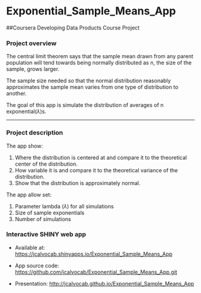 # Exponential_Sample_Means_App

##Coursera Developing Data Products Course Project
### Project overview
The central limit theorem says that the sample mean drawn from any parent population will tend towards being normally distributed as n, the size of the sample, grows larger.

The sample size needed so that the normal distribution reasonably approximates the sample mean varies from one type of distribution to another.

The goal of this app is simulate the distribution of averages of n exponential($\lambda$)s.

---
### Project description
The app show:

1. Where the distribution is centered at and compare it to the theoretical center of the distribution.
2. How variable it is and compare it to the theoretical variance of the distribution.
3. Show that the distribution is approximately normal.

The app allow set:

1. Parameter lambda ($\lambda$) for all simulations
2. Size of sample exponentials
3. Number of simulations

### Interactive SHINY web app

- Available at: https://jcalvocab.shinyapps.io/Exponential_Sample_Means_App

- App source code: https://github.com/jcalvocab/Exponential_Sample_Means_App.git

- Presentation: http://jcalvocab.github.io/Exponential_Sample_Means_App
